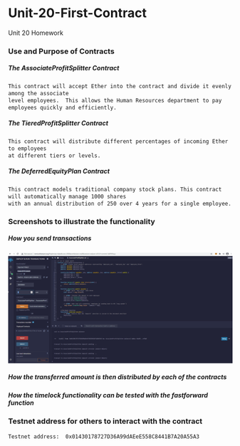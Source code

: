 # Unit-20-First-Contract
Unit 20 Homework


### Use and Purpose of Contracts

##### The AssociateProfitSplitter Contract
    This contract will accept Ether into the contract and divide it evenly among the associate 
    level employees.  This allows the Human Resources department to pay employees quickly and efficiently.

##### The TieredProfitSplitter Contract
    This contract will distribute different percentages of incoming Ether to employees 
    at different tiers or levels.

##### The DeferredEquityPlan Contract
    This contract models traditional company stock plans. This contract will automatically manage 1000 shares 
    with an annual distribution of 250 over 4 years for a single employee.
    

### Screenshots to illustrate the functionality

##### How you send transactions
![Screenshot](/images/AssociateSplitter.gif)

##### How the transferred amount is then distributed by each of the contracts

##### How the timelock functionality can be tested with the fastforward function

### Testnet address for others to interact with the contract
    Testnet address:  0x01430178727D36A99dAEeE558C8441B7A20A55A3